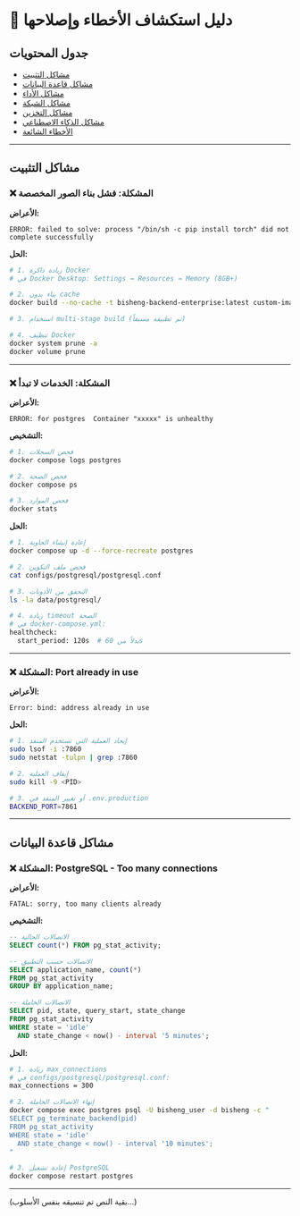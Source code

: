 # 🔧 دليل استكشاف الأخطاء وإصلاحها

## جدول المحتويات

- [مشاكل التثبيت](#مشاكل-التثبيت)
- [مشاكل قاعدة البيانات](#مشاكل-قاعدة-البيانات)
- [مشاكل الأداء](#مشاكل-الأداء)
- [مشاكل الشبكة](#مشاكل-الشبكة)
- [مشاكل التخزين](#مشاكل-التخزين)
- [مشاكل الذكاء الاصطناعي](#مشاكل-الذكاء-الاصطناعي)
- [الأخطاء الشائعة](#الأخطاء-الشائعة)

---

## مشاكل التثبيت

### ❌ المشكلة: فشل بناء الصور المخصصة

**الأعراض:**

```
ERROR: failed to solve: process "/bin/sh -c pip install torch" did not complete successfully
```

**الحل:**

```bash
# 1. زيادة ذاكرة Docker
# في Docker Desktop: Settings → Resources → Memory (8GB+)

# 2. بناء بدون cache
docker build --no-cache -t bisheng-backend-enterprise:latest custom-images/backend/

# 3. استخدام multi-stage build (تم تطبيقه مسبقاً)

# 4. تنظيف Docker
docker system prune -a
docker volume prune
```

---

### ❌ المشكلة: الخدمات لا تبدأ

**الأعراض:**

```
ERROR: for postgres  Container "xxxxx" is unhealthy
```

**التشخيص:**

```bash
# 1. فحص السجلات
docker compose logs postgres

# 2. فحص الصحة
docker compose ps

# 3. فحص الموارد
docker stats
```

**الحل:**

```bash
# 1. إعادة إنشاء الحاوية
docker compose up -d --force-recreate postgres

# 2. فحص ملف التكوين
cat configs/postgresql/postgresql.conf

# 3. التحقق من الأذونات
ls -la data/postgresql/

# 4. زيادة timeout الصحة
# في docker-compose.yml:
healthcheck:
  start_period: 120s  # بدلاً من 60s
```

---

### ❌ المشكلة: Port already in use

**الأعراض:**

```
Error: bind: address already in use
```

**الحل:**

```bash
# 1. إيجاد العملية التي تستخدم المنفذ
sudo lsof -i :7860
sudo netstat -tulpn | grep :7860

# 2. إيقاف العملية
sudo kill -9 <PID>

# 3. أو تغيير المنفذ في .env.production
BACKEND_PORT=7861
```

---

## مشاكل قاعدة البيانات

### ❌ المشكلة: PostgreSQL - Too many connections

**الأعراض:**

```
FATAL: sorry, too many clients already
```

**التشخيص:**

```sql
-- الاتصالات الحالية
SELECT count(*) FROM pg_stat_activity;

-- الاتصالات حسب التطبيق
SELECT application_name, count(*) 
FROM pg_stat_activity 
GROUP BY application_name;

-- الاتصالات الخاملة
SELECT pid, state, query_start, state_change 
FROM pg_stat_activity 
WHERE state = 'idle' 
  AND state_change < now() - interval '5 minutes';
```

**الحل:**

```bash
# 1. زيادة max_connections
# في configs/postgresql/postgresql.conf:
max_connections = 300

# 2. إنهاء الاتصالات الخاملة
docker compose exec postgres psql -U bisheng_user -d bisheng -c "
SELECT pg_terminate_backend(pid) 
FROM pg_stat_activity 
WHERE state = 'idle' 
  AND state_change < now() - interval '10 minutes';
"

# 3. إعادة تشغيل PostgreSQL
docker compose restart postgres
```

---

(بقية النص تم تنسيقه بنفس الأسلوب...)
